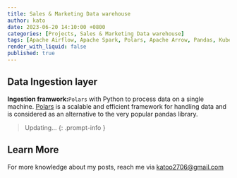 ```yaml
---
title: Sales & Marketing Data warehouse
author: kato
date: 2023-06-20 14:10:00 +0800
categories: [Projects, Sales & Marketing Data warehouse]
tags: [Apache Airflow, Apache Spark, Polars, Apache Arrow, Pandas, Kubernetes, Helm chart, DBT]
render_with_liquid: false
published: true
---
```


## Data Ingestion layer
**Ingestion framwork:**`Polars` with Python to process data on a single machine. [Polars](https://pola.rs/) is a scalable and efficient framework for handling data and is considered as an alternative to the very popular pandas library.


> Updating...
{: .prompt-info }

## Learn More

For more knowledge about my posts, reach me via [katoo2706@gmail.com](mailto:katoo2706@gmail.com)
